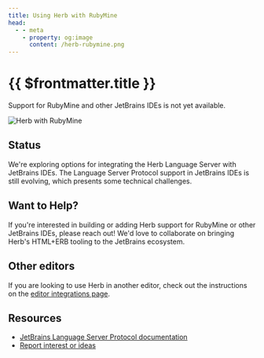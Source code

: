 ```yaml
---
title: Using Herb with RubyMine
head:
  - - meta
    - property: og:image
      content: /herb-rubymine.png
---
```


# {{ $frontmatter.title }}

Support for RubyMine and other JetBrains IDEs is not yet available.

![Herb with RubyMine](/herb-rubymine.png)

## Status

We're exploring options for integrating the Herb Language Server with JetBrains IDEs. The Language Server Protocol support in JetBrains IDEs is still evolving, which presents some technical challenges.

## Want to Help?

If you're interested in building or adding Herb support for RubyMine or other JetBrains IDEs, please reach out! We'd love to collaborate on bringing Herb's HTML+ERB tooling to the JetBrains ecosystem.

## Other editors

If you are looking to use Herb in another editor, check out the instructions on the [editor integrations page](/integrations/editors).

## Resources

- [JetBrains Language Server Protocol documentation](https://blog.jetbrains.com/platform/2023/07/lsp-for-plugin-developers/)
- [Report interest or ideas](https://github.com/marcoroth/herb/issues)
